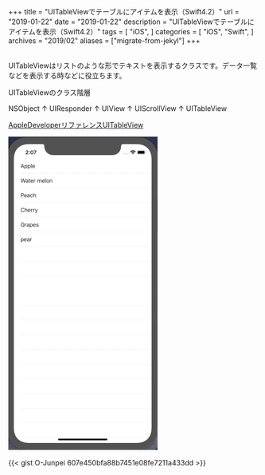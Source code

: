 +++
title = "UITableViewでテーブルにアイテムを表示（Swift4.2）"
url = "2019-01-22"
date = "2019-01-22"
description = "UITableViewでテーブルにアイテムを表示（Swift4.2）"
tags = [
    "iOS",
]
categories = [
    "iOS",
    "Swift",
]
archives = "2019/02"
aliases = ["migrate-from-jekyl"]
+++

<br>
UITableViewはリストのような形でテキストを表示するクラスです。データ一覧などを表示する時などに役立ちます。

UITableViewのクラス階層

NSObject
↑
UIResponder
↑
UIView
↑
UIScrollView
↑
UITableView

[AppleDeveloperリファレンスUITableView](https://developer.apple.com/documentation/uikit/uitableview)

![alt](1.gif)

{{< gist O-Junpei 607e450bfa88b7451e08fe7211a433dd >}}
